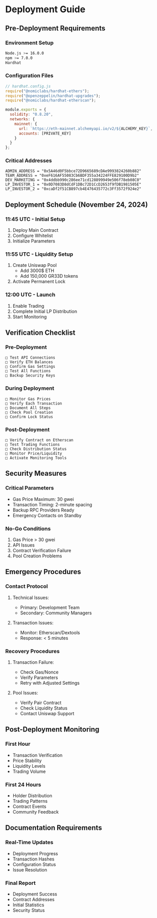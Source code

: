 # Deployment Guide

## Pre-Deployment Requirements

### Environment Setup
```bash
Node.js >= 16.0.0
npm >= 7.0.0
Hardhat
```

### Configuration Files
```javascript
// hardhat.config.js
require("@nomiclabs/hardhat-ethers");
require("@openzeppelin/hardhat-upgrades");
require("@nomiclabs/hardhat-etherscan");

module.exports = {
  solidity: "0.8.20",
  networks: {
    mainnet: {
      url: `https://eth-mainnet.alchemyapi.io/v2/${ALCHEMY_KEY}`,
      accounts: [PRIVATE_KEY]
    }
  }
};
```

### Critical Addresses
```solidity
ADMIN_ADDRESS = "0x5A46d0F5bbce72D9665689cDAe9993824260b882"
TEAM_ADDRESS = "0xeF616AF55083Cb6BDF355a34224FFE829100D9b2"
DEV_MARKETING = "0x4ddbb990c286ee71cd128899949e506f78eb08C0"
LP_INVESTOR_1 = "0x0D7083D8dCdF1DBc72D1CcD2653f9fDB1981505E"
LP_INVESTOR_2 = "0xcaDf2f51CB897cb4E476435772c3Ff3572f924e2"
```

## Deployment Schedule (November 24, 2024)

### 11:45 UTC - Initial Setup
1. Deploy Main Contract
2. Configure Whitelist
3. Initialize Parameters

### 11:55 UTC - Liquidity Setup
1. Create Uniswap Pool
   - Add 3000$ ETH
   - Add 150,000 GR33D tokens
2. Activate Permanent Lock

### 12:00 UTC - Launch
1. Enable Trading
2. Complete Initial LP Distribution
3. Start Monitoring

## Verification Checklist

### Pre-Deployment
```
□ Test API Connections
□ Verify ETH Balances
□ Confirm Gas Settings
□ Test All Functions
□ Backup Security Keys
```

### During Deployment
```
□ Monitor Gas Prices
□ Verify Each Transaction
□ Document All Steps
□ Check Pool Creation
□ Confirm Lock Status
```

### Post-Deployment
```
□ Verify Contract on Etherscan
□ Test Trading Functions
□ Check Distribution Status
□ Monitor Price/Liquidity
□ Activate Monitoring Tools
```

## Security Measures

### Critical Parameters
- Gas Price Maximum: 30 gwei
- Transaction Timing: 2-minute spacing
- Backup RPC Providers Ready
- Emergency Contacts on Standby

### No-Go Conditions
1. Gas Price > 30 gwei
2. API Issues
3. Contract Verification Failure
4. Pool Creation Problems

## Emergency Procedures

### Contact Protocol
1. Technical Issues:
   - Primary: Development Team
   - Secondary: Community Managers

2. Transaction Issues:
   - Monitor: Etherscan/Dextools
   - Response: < 5 minutes

### Recovery Procedures
1. Transaction Failure:
   - Check Gas/Nonce
   - Verify Parameters
   - Retry with Adjusted Settings

2. Pool Issues:
   - Verify Pair Contract
   - Check Liquidity Status
   - Contact Uniswap Support

## Post-Deployment Monitoring

### First Hour
- Transaction Verification
- Price Stability
- Liquidity Levels
- Trading Volume

### First 24 Hours
- Holder Distribution
- Trading Patterns
- Contract Events
- Community Feedback

## Documentation Requirements

### Real-Time Updates
- Deployment Progress
- Transaction Hashes
- Configuration Status
- Issue Resolution

### Final Report
- Deployment Success
- Contract Addresses
- Initial Statistics
- Security Status
